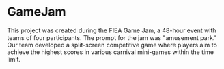 # GameJam
This project was created during the FIEA Game Jam, a 48-hour event with teams of four participants. The prompt for the jam was "amusement park."
Our team developed a split-screen competitive game where players aim to achieve the highest scores in various carnival mini-games within the time limit.
